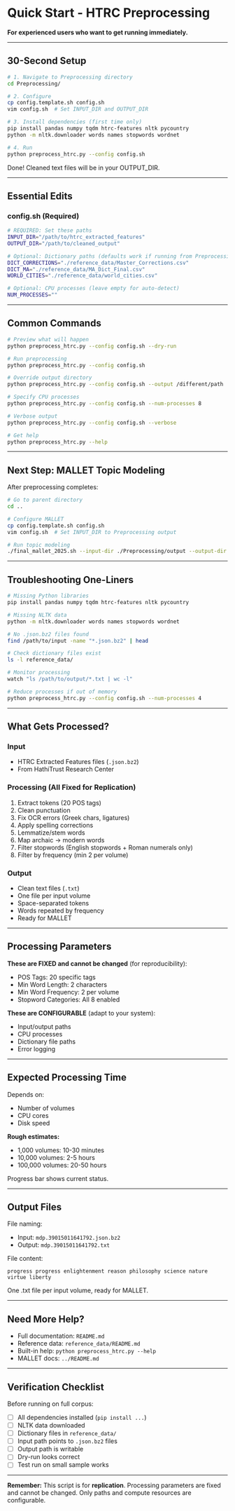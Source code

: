 # Quick Start - HTRC Preprocessing

**For experienced users who want to get running immediately.**

---

## 30-Second Setup

```bash
# 1. Navigate to Preprocessing directory
cd Preprocessing/

# 2. Configure
cp config.template.sh config.sh
vim config.sh  # Set INPUT_DIR and OUTPUT_DIR

# 3. Install dependencies (first time only)
pip install pandas numpy tqdm htrc-features nltk pycountry
python -m nltk.downloader words names stopwords wordnet

# 4. Run
python preprocess_htrc.py --config config.sh
```

Done! Cleaned text files will be in your OUTPUT_DIR.

---

## Essential Edits

### config.sh (Required)

```bash
# REQUIRED: Set these paths
INPUT_DIR="/path/to/htrc_extracted_features"
OUTPUT_DIR="/path/to/cleaned_output"

# Optional: Dictionary paths (defaults work if running from Preprocessing/)
DICT_CORRECTIONS="./reference_data/Master_Corrections.csv"
DICT_MA="./reference_data/MA_Dict_Final.csv"
WORLD_CITIES="./reference_data/world_cities.csv"

# Optional: CPU processes (leave empty for auto-detect)
NUM_PROCESSES=""
```

---

## Common Commands

```bash
# Preview what will happen
python preprocess_htrc.py --config config.sh --dry-run

# Run preprocessing
python preprocess_htrc.py --config config.sh

# Override output directory
python preprocess_htrc.py --config config.sh --output /different/path

# Specify CPU processes
python preprocess_htrc.py --config config.sh --num-processes 8

# Verbose output
python preprocess_htrc.py --config config.sh --verbose

# Get help
python preprocess_htrc.py --help
```

---

## Next Step: MALLET Topic Modeling

After preprocessing completes:

```bash
# Go to parent directory
cd ..

# Configure MALLET
cp config.template.sh config.sh
vim config.sh  # Set INPUT_DIR to Preprocessing output

# Run topic modeling
./final_mallet_2025.sh --input-dir ./Preprocessing/output --output-dir ./results
```

---

## Troubleshooting One-Liners

```bash
# Missing Python libraries
pip install pandas numpy tqdm htrc-features nltk pycountry

# Missing NLTK data
python -m nltk.downloader words names stopwords wordnet

# No .json.bz2 files found
find /path/to/input -name "*.json.bz2" | head

# Check dictionary files exist
ls -l reference_data/

# Monitor processing
watch "ls /path/to/output/*.txt | wc -l"

# Reduce processes if out of memory
python preprocess_htrc.py --config config.sh --num-processes 4
```

---

## What Gets Processed?

### Input
- HTRC Extracted Features files (`.json.bz2`)
- From HathiTrust Research Center

### Processing (All Fixed for Replication)
1. Extract tokens (20 POS tags)
2. Clean punctuation
3. Fix OCR errors (Greek chars, ligatures)
4. Apply spelling corrections
5. Lemmatize/stem words
6. Map archaic → modern words
7. Filter stopwords (English stopwords + Roman numerals only)
8. Filter by frequency (min 2 per volume)

### Output
- Clean text files (`.txt`)
- One file per input volume
- Space-separated tokens
- Words repeated by frequency
- Ready for MALLET

---

## Processing Parameters

**These are FIXED and cannot be changed** (for reproducibility):
- POS Tags: 20 specific tags
- Min Word Length: 2 characters
- Min Word Frequency: 2 per volume
- Stopword Categories: All 8 enabled

**These are CONFIGURABLE** (adapt to your system):
- Input/output paths
- CPU processes
- Dictionary file paths
- Error logging

---

## Expected Processing Time

Depends on:
- Number of volumes
- CPU cores
- Disk speed

**Rough estimates:**
- 1,000 volumes: 10-30 minutes
- 10,000 volumes: 2-5 hours
- 100,000 volumes: 20-50 hours

Progress bar shows current status.

---

## Output Files

File naming:
- Input: `mdp.39015011641792.json.bz2`
- Output: `mdp.39015011641792.txt`

File content:
```
progress progress enlightenment reason philosophy science nature virtue liberty
```

One .txt file per input volume, ready for MALLET.

---

## Need More Help?

- Full documentation: `README.md`
- Reference data: `reference_data/README.md`
- Built-in help: `python preprocess_htrc.py --help`
- MALLET docs: `../README.md`

---

## Verification Checklist

Before running on full corpus:

- [ ] All dependencies installed (`pip install ...`)
- [ ] NLTK data downloaded
- [ ] Dictionary files in `reference_data/`
- [ ] Input path points to `.json.bz2` files
- [ ] Output path is writable
- [ ] Dry-run looks correct
- [ ] Test run on small sample works

---

**Remember:** This script is for **replication**. Processing parameters are fixed and cannot be changed. Only paths and compute resources are configurable.
